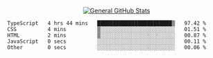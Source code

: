 <p align="center">
  <a href="https://github.com/AndyDevv">
    <img src="https://github-readme-stats.vercel.app/api?username=AndyDevv&custom_title=General%20GitHub%20Stats&theme=aura_dark" alt="General GitHub Stats">
  </a>
</p>

<!--START_SECTION:waka-->

```text
TypeScript   4 hrs 44 mins   ████████████████████████▒   97.42 %
CSS          4 mins          ▒░░░░░░░░░░░░░░░░░░░░░░░░   01.51 %
HTML         2 mins          ▒░░░░░░░░░░░░░░░░░░░░░░░░   00.87 %
JavaScript   0 secs          ░░░░░░░░░░░░░░░░░░░░░░░░░   00.11 %
Other        0 secs          ░░░░░░░░░░░░░░░░░░░░░░░░░   00.06 %
```

<!--END_SECTION:waka-->
